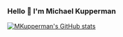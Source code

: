 ### Hello 👋 I'm Michael Kupperman

[![MKupperman's GitHub stats](https://github-readme-stats.vercel.app/api?username=MKupperman)](https://github.com/anuraghazra/github-readme-stats&count_private=true&show_icons=true&theme=nord)

<!--
**MKupperman/MKupperman** is a ✨ _special_ ✨ repository because its `README.md` (this file) appears on your GitHub profile.

Here are some ideas to get you started:

- 🔭 I’m currently working on ...
- 🌱 I’m currently learning ...
- 👯 I’m looking to collaborate on ...
- 🤔 I’m looking for help with ...
- 💬 Ask me about ...
- 📫 How to reach me: ...
- 😄 Pronouns: ...
- ⚡ Fun fact: ...
-->
